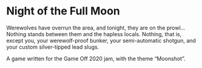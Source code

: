# Night of the Full Moon

Werewolves have overrun the area, and tonight, they are on the prowl…
Nothing stands between them and the hapless locals. Nothing, that is,
except you, your werewolf-proof bunker, your semi-automatic shotgun,
and your custom silver-tipped lead slugs.

A game written for the Game Off 2020 jam, with the theme “Moonshot”.
